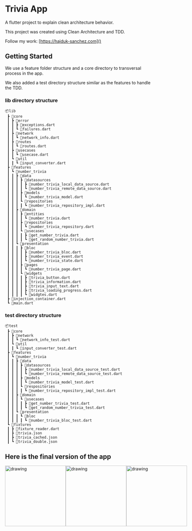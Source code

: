 # Trivia App

A flutter project to explain clean architecture behavior.

This project was created using Clean Architecture and TDD.

Follow my work: [https://hajduk-sanchez.com]()

## Getting Started

We use a feature folder structure and a core directory to transversal process in the app.

We also added a test directory structure similar as the features to handle the TDD.

### lib directory structure

```
📦lib
 ┣ 📂core
 ┃ ┣ 📂error
 ┃ ┃ ┣ 📜exceptions.dart
 ┃ ┃ ┗ 📜failures.dart
 ┃ ┣ 📂network
 ┃ ┃ ┗ 📜network_info.dart
 ┃ ┣ 📂routes
 ┃ ┃ ┗ 📜routes.dart
 ┃ ┣ 📂usecases
 ┃ ┃ ┗ 📜usecase.dart
 ┃ ┗ 📂util
 ┃ ┃ ┗ 📜input_converter.dart
 ┣ 📂features
 ┃ ┗ 📂number_trivia
 ┃ ┃ ┣ 📂data
 ┃ ┃ ┃ ┣ 📂datasources
 ┃ ┃ ┃ ┃ ┣ 📜number_trivia_local_data_source.dart
 ┃ ┃ ┃ ┃ ┗ 📜number_trivia_remote_data_source.dart
 ┃ ┃ ┃ ┣ 📂models
 ┃ ┃ ┃ ┃ ┗ 📜number_trivia_model.dart
 ┃ ┃ ┃ ┗ 📂repositories
 ┃ ┃ ┃ ┃ ┗ 📜number_trivia_repository_impl.dart
 ┃ ┃ ┣ 📂domain
 ┃ ┃ ┃ ┣ 📂entities
 ┃ ┃ ┃ ┃ ┗ 📜number_trivia.dart
 ┃ ┃ ┃ ┣ 📂repositories
 ┃ ┃ ┃ ┃ ┗ 📜number_trivia_repository.dart
 ┃ ┃ ┃ ┗ 📂usecases
 ┃ ┃ ┃ ┃ ┣ 📜get_number_trivia.dart
 ┃ ┃ ┃ ┃ ┗ 📜get_random_number_trivia.dart
 ┃ ┃ ┗ 📂presentation
 ┃ ┃ ┃ ┣ 📂bloc
 ┃ ┃ ┃ ┃ ┣ 📜number_trivia_bloc.dart
 ┃ ┃ ┃ ┃ ┣ 📜number_trivia_event.dart
 ┃ ┃ ┃ ┃ ┗ 📜number_trivia_state.dart
 ┃ ┃ ┃ ┣ 📂pages
 ┃ ┃ ┃ ┃ ┗ 📜number_trivia_page.dart
 ┃ ┃ ┃ ┗ 📂widgets
 ┃ ┃ ┃ ┃ ┣ 📜trivia_button.dart
 ┃ ┃ ┃ ┃ ┣ 📜trivia_information.dart
 ┃ ┃ ┃ ┃ ┣ 📜trivia_input_text.dart
 ┃ ┃ ┃ ┃ ┣ 📜trivia_loading_progress.dart
 ┃ ┃ ┃ ┃ ┗ 📜widgtes.dart
 ┣ 📜injection_container.dart
 ┗ 📜main.dart
```


### test directory structure
```
📦test
 ┣ 📂core
 ┃ ┣ 📂network
 ┃ ┃ ┗ 📜network_info_test.dart
 ┃ ┗ 📂util
 ┃ ┃ ┗ 📜input_converter_test.dart
 ┣ 📂features
 ┃ ┗ 📂number_trivia
 ┃ ┃ ┣ 📂data
 ┃ ┃ ┃ ┣ 📂datasources
 ┃ ┃ ┃ ┃ ┣ 📜number_trivia_local_data_source_test.dart
 ┃ ┃ ┃ ┃ ┗ 📜number_trivia_remote_data_source_test.dart
 ┃ ┃ ┃ ┣ 📂models
 ┃ ┃ ┃ ┃ ┗ 📜number_trivia_model_test.dart
 ┃ ┃ ┃ ┗ 📂respositories
 ┃ ┃ ┃ ┃ ┗ 📜number_trivia_repository_impl_test.dart
 ┃ ┃ ┣ 📂domain
 ┃ ┃ ┃ ┗ 📂usecases
 ┃ ┃ ┃ ┃ ┣ 📜get_number_trivia_test.dart
 ┃ ┃ ┃ ┃ ┗ 📜get_random_number_trivia_test.dart
 ┃ ┃ ┗ 📂presentation
 ┃ ┃ ┃ ┗ 📂bloc
 ┃ ┃ ┃ ┃ ┗ 📜number_trivia_bloc_test.dart
 ┗ 📂fixtures
 ┃ ┣ 📜fixture_reader.dart
 ┃ ┣ 📜trivia.json
 ┃ ┣ 📜trivia_cached.json
 ┃ ┗ 📜trivia_double.json
```

## Here is the final version of the app

<div style="display: flex; felx-direction:row;">
  <img src="https://user-images.githubusercontent.com/76627513/178070999-840ff028-e688-4552-a4b0-53aa2588371f.png" alt="drawing" width="200"/>
  <img src="https://user-images.githubusercontent.com/76627513/178071006-6b72763f-15bd-444d-be02-cba9b1e93a22.png" alt="drawing" width="200"/>
  <img src="https://user-images.githubusercontent.com/76627513/178071008-c8dfd95c-a1a8-41b6-9e97-6fc9ffc5df18.png" alt="drawing" width="200"/>
</div>
